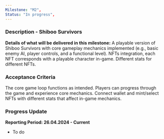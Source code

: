 ```yaml
---
Milestone: "M2",
Status: "In progress",
---
```

<!--lang:en--> 
### Description - Shiboo Survivors

**Details of what will be delivered in this milestone:**
A playable version of Shiboo Survivors with core gameplay mechanics implemented (e.g., basic enemy AI, player controls, and a functional level). NFTs integration, each NFT corresponds with a playable character in-game. Different stats for different NFTs.


### Acceptance Criteria

The core game loop functions as intended. Players can progress through the game and experience core mechanics. Connect wallet and mint/select NFTs with different stats that affect in-game mechanics.

### Progress Update

**Reporting Period: 26.04.2024 - Current**
- To do
